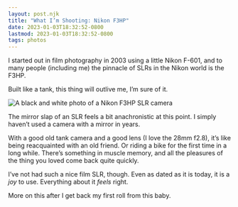 ```yaml
---
layout: post.njk
title: "What I’m Shooting: Nikon F3HP"
date: 2023-01-03T18:32:52-0800
lastmod: 2023-01-03T18:32:52-0800
tags: photos
---
```

I started out in film photography in 2003 using a little Nikon F-601, and to many people (including me) the pinnacle of SLRs in the Nikon world is the F3HP. 

Built like a tank, this thing will outlive me, I’m sure of it. 

<img src="/photos/uploads/4790a912a9.jpg" alt="A black and white photo of a Nikon F3HP SLR camera" />

The mirror slap of an SLR feels a bit anachronistic at this point. I simply haven’t used a camera with a mirror in years. 

With a good old tank camera and a good lens (I love the 28mm f2.8), it’s like being reacquainted with an old friend. Or riding a bike for the first time in a long while. There’s something in muscle memory, and all the pleasures of the thing you loved come back quite quickly. 

I’ve not had such a nice film SLR, though. Even as dated as it is today, it is a *joy* to use. Everything about it *feels* right. 

More on this after I get back my first roll from this baby. 
